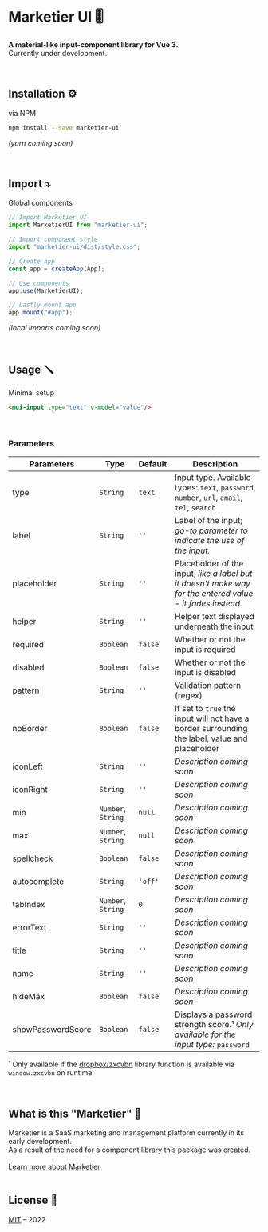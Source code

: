 # Marketier UI 🎚️
**A material-like input-component library for Vue 3.**  
Currently under development.

<br/>

## Installation ⚙️
via NPM
```bash
npm install --save marketier-ui
```
*(yarn coming soon)*

<br/>

## Import ⤵️
Global components
```javascript
// Import Marketier UI
import MarketierUI from "marketier-ui";

// Import component style
import "marketier-ui/dist/style.css";

// Create app
const app = createApp(App);

// Use components
app.use(MarketierUI);

// Lastly mount app
app.mount("#app");
```
*(local imports coming soon)*

<br/>

## Usage 🪛
Minimal setup
```html
<mui-input type="text" v-model="value"/>
```
<br/>

### Parameters
| Parameters | Type | Default | Description |
|--|--|--|--|
| type | `String` | `text` | Input type. Available types: `text`, `password`, `number`, `url`, `email`, `tel`, `search`|
| label | `String` | `''` | Label of the input; *go-to parameter to indicate the use of the input.* |
| placeholder | `String` | `''` | Placeholder of the input; *like a label but it doesn't make way for the entered value - it fades instead.* |
| helper | `String` | `''` | Helper text displayed underneath the input |
| required | `Boolean` | `false` | Whether or not the input is required |
| disabled | `Boolean` | `false` | Whether or not the input is disabled |
| pattern | `String` | `''` | Validation pattern (regex) |
| noBorder | `Boolean` | `false` | If set to `true` the input will not have a border surrounding the label, value and placeholder |
| iconLeft | `String` | `''` | *Description coming soon* |
| iconRight | `String` | `''` | *Description coming soon* |
| min | `Number`, `String` | `null` | *Description coming soon* |
| max | `Number`, `String` | `null` | *Description coming soon* |
| spellcheck | `Boolean` | `false` | *Description coming soon* |
| autocomplete | `String` | `'off'` | *Description coming soon* |
| tabIndex | `Number`, `String` | `0` | *Description coming soon* |
| errorText | `String` | `''` | *Description coming soon* |
| title | `String` | `''` | *Description coming soon* |
| name | `String` | `''` | *Description coming soon* |
| hideMax | `Boolean` | `false` | *Description coming soon* |
| showPasswordScore | `Boolean` | `false` | Displays a password strength score.¹ *Only available for the input type:* `password` |  

¹ Only available if the [dropbox/zxcvbn](https://github.com/dropbox/zxcvbn) library function is available via `window.zxcvbn` on runtime

<br/>

## What is this "Marketier" 🤔
Marketier is a SaaS marketing and management platform currently in its early development.  
As a result of the need for a component library this package was created.  
<br/>
[Learn more about Marketier](https://marketier.solutions)  
<br/>

## License 📜
[MIT](http://opensource.org/licenses/MIT) – 2022
